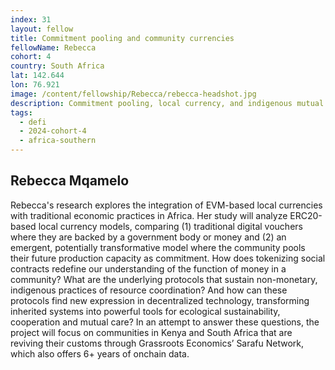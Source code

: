 ```yaml
---
index: 31
layout: fellow
title: Commitment pooling and community currencies
fellowName: Rebecca
cohort: 4
country: South Africa
lat: 142.644
lon: 76.921
image: /content/fellowship/Rebecca/rebecca-headshot.jpg
description: Commitment pooling, local currency, and indigenous mutual aid practices.
tags:
  - defi
  - 2024-cohort-4
  - africa-southern
---
```


## Rebecca Mqamelo

Rebecca's research explores the integration of EVM-based local currencies with traditional economic practices in Africa. Her study will analyze ERC20-based local currency models, comparing (1) traditional digital vouchers where they are backed by a government body or money and (2) an emergent, potentially transformative model where the community pools their future production capacity as commitment. How does tokenizing social contracts redefine our understanding of the function of money in a community? What are the underlying protocols that sustain non-monetary, indigenous practices of resource coordination? And how can these protocols find new expression in decentralized technology, transforming inherited systems into powerful tools for ecological sustainability, cooperation and mutual care? In an attempt to answer these questions, the project will focus on communities in Kenya and South Africa that are reviving their customs through Grassroots Economics’ Sarafu Network, which also offers 6+ years of onchain data.

